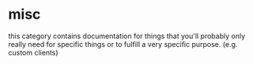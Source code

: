 # misc

this category contains documentation for things that you'll probably only really need for specific things or to fulfill a very specific purpose. (e.g. custom clients)
